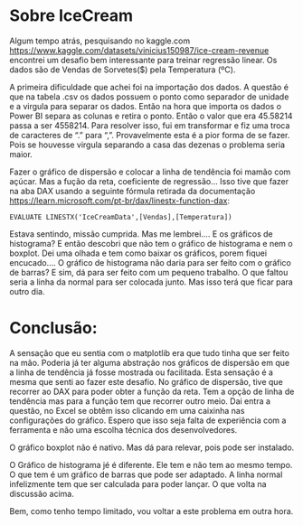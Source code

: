 # Sobre IceCream

Algum tempo atrás, pesquisando no kaggle.com <https://www.kaggle.com/datasets/vinicius150987/ice-cream-revenue> encontrei um desafio bem interessante para treinar regressão linear. Os dados são de Vendas de Sorvetes(\$) pela Temperatura (ºC).

A primeira dificuldade que achei foi na importação dos dados. A questão é que na tabela .csv os dados possuem o ponto como separador de unidade e a virgula para separar os dados. Então na hora que importa os dados o Power BI separa as colunas e retira o ponto. Então o valor que era 45.58214 passa a ser 4558214. Para resolver isso, fui em transformar e fiz uma troca de caracteres de “.” para “,”. Provavelmente esta é a pior forma de se fazer. Pois se houvesse virgula separando a casa das dezenas o problema seria maior.

Fazer o gráfico de dispersão e colocar a linha de tendência foi mamão com açúcar. Mas a fução da reta, coeficiente de regressão… Isso tive que fazer na aba DAX usando a seguinte fórmula retirada da documentação <https://learn.microsoft.com/pt-br/dax/linestx-function-dax>:

`EVALUATE LINESTX('IceCreamData',[Vendas],[Temperatura])`

Estava sentindo, missão cumprida. Mas me lembrei…. E os gráficos de histograma? E então descobri que não tem o gráfico de histograma e nem o boxplot. Dei uma olhada e tem como baixar os gráficos, porem fiquei encucado…. O gráfico de histograma não daria para ser feito com o gráfico de barras? E sim, dá para ser feito com um pequeno trabalho. O que faltou seria a linha da normal para ser colocada junto. Mas isso terá que ficar para outro dia.

# Conclusão: 

A sensação que eu sentia com o matplotlib era que tudo tinha que ser feito na mão. Poderia já ter alguma abstração nos gráficos de dispersão em que a linha de tendência já fosse mostrada ou facilitada. Esta sensação é a mesma que senti ao fazer este desafio. No gráfico de dispersão, tive que recorrer ao DAX para poder obter a função da reta. Tem a opção de linha de tendência mas para a função tem que recorrer outro meio. Dai entra a questão, no Excel se obtêm isso clicando em uma caixinha nas configurações do gráfico. Espero que isso seja falta de experiência com a ferramenta e não uma escolha técnica dos desenvolvedores.

O gráfico boxplot não é nativo. Mas dá para relevar, pois pode ser instalado.

O Gráfico de histograma jé é diferente. Ele tem e não tem ao mesmo tempo. O que tem é um gráfico de barras que pode ser adaptado. A linha normal infelizmente tem que ser calculada para poder lançar. O que volta na discussão acima.

Bem, como tenho tempo limitado, vou voltar a este problema em outra hora.
